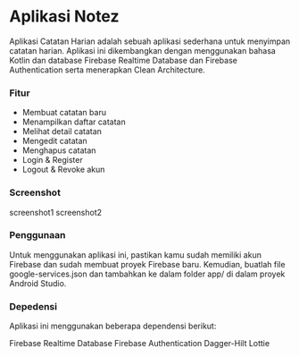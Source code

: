 <h1>Aplikasi Notez</h1>
<p>Aplikasi Catatan Harian adalah sebuah aplikasi sederhana untuk menyimpan catatan harian. Aplikasi ini dikembangkan dengan menggunakan bahasa Kotlin dan database Firebase Realtime Database dan Firebase Authentication serta menerapkan Clean Architecture. </p>

<h3>Fitur</h3>

- Membuat catatan baru
- Menampilkan daftar catatan
- Melihat detail catatan
- Mengedit catatan
- Menghapus catatan
- Login & Register
- Logout & Revoke akun

<h3>Screenshot</h3>
screenshot1
screenshot2

<h3>Penggunaan</h3>
Untuk menggunakan aplikasi ini, pastikan kamu sudah memiliki akun Firebase dan sudah membuat proyek Firebase baru. Kemudian, buatlah file google-services.json dan tambahkan ke dalam folder app/ di dalam proyek Android Studio.

<h3>Depedensi</h3>
Aplikasi ini menggunakan beberapa dependensi berikut:

Firebase Realtime Database
Firebase Authentication
Dagger-Hilt
Lottie
